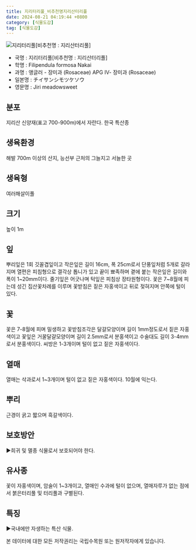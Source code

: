 ```yaml
---
title: 지리터리풀_비추천명지리산터리풀
date: 2024-08-21 04:19:44 +0800
category: [식물도감]
tag: [식물도감]
---
```




![지리터리풀[비추천명 : 지리산터리풀]](/fileUpload/plants/basic/Rosaceae/Filipendula/9204/1_th2.JPG)
- 국명 : 지리터리풀[비추천명 : 지리산터리풀]
- 학명 : Filipendula formosa Nakai
- 과명 : 앵글러 - 장미과 (Rosaceae) APG Ⅳ- 장미과 (Rosaceae)
- 일본명 : チイサンシモツケソウ
- 영문명 : Jiri meadowsweet


## 분포
지리산 신양재(표고 700-900m)에서 자란다. 한국 특산종
## 생육환경
해발 700m 이상의 산지, 능선부 근처의 그늘지고 서늘한 곳
## 생육형
여러해살이풀 
## 크기
높이 1m
## 잎
뿌리잎은 1회 깃꼴겹잎이고 작은잎은 길이 16cm, 폭 25cm로서 단풍잎처럼 5개로 갈라지며 열편은 피침형으로 결각상 톱니가 있고 끝이 뾰족하며 곁에 붙는 작은잎은 길이와 폭이 1~20mm이다. 줄기잎은 어긋나며 턱잎은 피침상 장타원형이다. 꽃은 7~8월에 피는데 성긴 집산꽃차례를 이루며 꽃받침은 짙은 자홍색이고 뒤로 젖혀지며 안쪽에 털이 있다.
## 꽃
꽃은 7-8월에 피며 밀생하고 꽃받침조각은 달걀모양이며 길이 1mm정도로서 짙은 자홍색이고 꽃잎은 거꿀달걀모양이며 길이 2.5mm로서 분홍색이고 수술대도 길이 3-4mm로서 분홍색이다. 씨방은 1-3개이며 털이 없고 짙은 자홍색이다.
## 열매
열매는 삭과로서 1~3개이며 털이 없고 짙은 자홍색이다. 10월에 익는다. 
## 뿌리
근경이 굵고 짧으며 흑갈색이다.
## 보호방안
▶희귀 및 멸종 식물로서 보호되어야 한다.
## 유사종
꽃이 자홍색이며, 암술이 1~3개이고, 열매인 수과에 털이 없으며, 열매자루가 없는 점에서 붉은터리풀 및 터리풀과 구별된다.
## 특징
▶국내에만 자생하는 특산 식물.






본 데이터에 대한 모든 저작권리는 국립수목원 또는 원저작자에게 있습니다.
